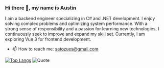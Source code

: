 ### Hi there 👋, my name is Austin
I am a backend engineer specializing in C# and .NET development. I enjoy solving complex problems and optimizing system performance. With a strong sense of responsibility and a passion for learning new technologies, I continuously seek to improve and expand my skill set. Currently, I am exploring Vue 3 for frontend development.

- 📫 How to reach me: satozues@gmail.com 


[![Top Langs](https://github-readme-stats.vercel.app/api/top-langs/?username=AustinWu2023)](https://github.com/anuraghazra/github-readme-stats)
![Quote](https://github-readme-quotes-bay.vercel.app/quote?animation=grow_out_in)

